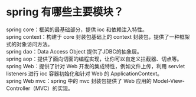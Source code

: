 # spring 有哪些主要模块？

spring core：框架的最基础部分，提供 ioc 和依赖注入特性。  
spring context：构建于 core 封装包基础上的 context 封装包，提供了一种框架式的对象访问方法。  
spring dao：Data Access Object 提供了JDBC的抽象层。  
spring aop：提供了面向切面的编程实现，让你可以自定义拦截器、切点等。  
spring Web：提供了针对 Web 开发的集成特性，例如文件上传，利用 servlet listeners 进行 ioc 容器初始化和针对 Web 的 ApplicationContext。  
spring Web mvc：spring 中的 mvc 封装包提供了 Web 应用的 Model-View-Controller（MVC）的实现。  

‍
